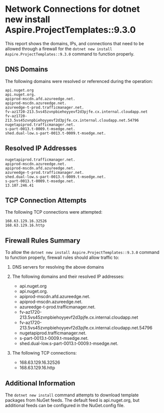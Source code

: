# Network Connections for dotnet new install Aspire.ProjectTemplates::9.3.0

This report shows the domains, IPs, and connections that need to be allowed through a firewall for the `dotnet new install Aspire.ProjectTemplates::9.3.0` command to function properly.

## DNS Domains

The following domains were resolved or referenced during the operation:

```
api.nuget.org
api.nuget.org.
apiprod-mscdn.afd.azureedge.net.
apiprod-mscdn.azureedge.net.
azureedge-t-prod.trafficmanager.net.
fv-az1720-213.5vs45zvnpbiehoyyevf2d3pjfe.cx.internal.cloudapp.net
fv-az1720-213.5vs45zvnpbiehoyyevf2d3pjfe.cx.internal.cloudapp.net.54796
nugetapiprod.trafficmanager.net.
s-part-0013.t-0009.t-msedge.net.
shed.dual-low.s-part-0013.t-0009.t-msedge.net.
```

## Resolved IP Addresses

```
nugetapiprod.trafficmanager.net.
apiprod-mscdn.azureedge.net.
apiprod-mscdn.afd.azureedge.net.
azureedge-t-prod.trafficmanager.net.
shed.dual-low.s-part-0013.t-0009.t-msedge.net.
s-part-0013.t-0009.t-msedge.net.
13.107.246.41
```

## TCP Connection Attempts

The following TCP connections were attempted:

```
168.63.129.16.32526
168.63.129.16.http
```

## Firewall Rules Summary

To allow the `dotnet new install Aspire.ProjectTemplates::9.3.0` command to function properly, firewall rules should allow traffic to:

1. DNS servers for resolving the above domains
2. The following domains and their resolved IP addresses:
   - api.nuget.org
   - api.nuget.org.
   - apiprod-mscdn.afd.azureedge.net.
   - apiprod-mscdn.azureedge.net.
   - azureedge-t-prod.trafficmanager.net.
   - fv-az1720-213.5vs45zvnpbiehoyyevf2d3pjfe.cx.internal.cloudapp.net
   - fv-az1720-213.5vs45zvnpbiehoyyevf2d3pjfe.cx.internal.cloudapp.net.54796
   - nugetapiprod.trafficmanager.net.
   - s-part-0013.t-0009.t-msedge.net.
   - shed.dual-low.s-part-0013.t-0009.t-msedge.net.

3. The following TCP connections:
   - 168.63.129.16.32526
   - 168.63.129.16.http

## Additional Information

The `dotnet new install` command attempts to download template packages from NuGet feeds. The default feed is api.nuget.org, but additional feeds can be configured in the NuGet.config file.

